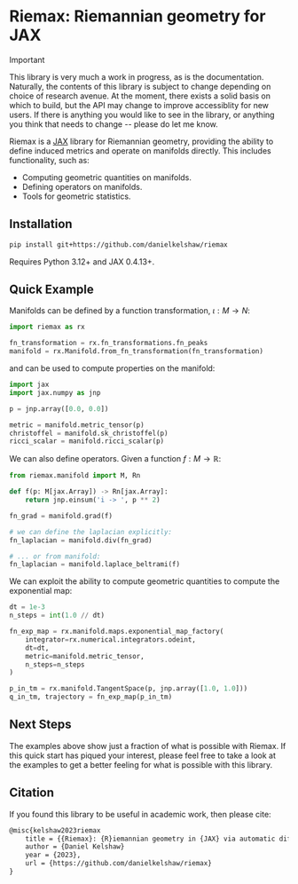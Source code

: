 # Riemax: Riemannian geometry for JAX

> [!IMPORTANT]
> This library is very much a work in progress, as is the documentation. Naturally, the contents of this library is subject to change depending on choice of research avenue. At the moment, there exists a solid basis on which to build, but the API may change to improve accessiblity for new users. If there is anything you would like to see in the library, or anything you think that needs to change -- please do let me know.

Riemax is a [JAX] library for Riemannian geometry, providing the ability to define induced metrics and operate on manifolds directly. This includes functionality, such as:

  - Computing geometric quantities on manifolds.
  - Defining operators on manifolds.
  - Tools for geometric statistics.

## Installation

```bash
pip install git+https://github.com/danielkelshaw/riemax
```

Requires Python 3.12+ and JAX 0.4.13+.

## Quick Example

Manifolds can be defined by a function transformation, $\iota: M \rightarrow N$:

```python
import riemax as rx

fn_transformation = rx.fn_transformations.fn_peaks
manifold = rx.Manifold.from_fn_transformation(fn_transformation)
```

and can be used to compute properties on the manifold:

```python
import jax
import jax.numpy as jnp

p = jnp.array([0.0, 0.0])

metric = manifold.metric_tensor(p)
christoffel = manifold.sk_christoffel(p)
ricci_scalar = manifold.ricci_scalar(p)
```
We can also define operators. Given a function $f: M \rightarrow \mathbb{R}$:

```python
from riemax.manifold import M, Rn

def f(p: M[jax.Array]) -> Rn[jax.Array]:
    return jnp.einsum('i -> ', p ** 2)

fn_grad = manifold.grad(f)

# we can define the laplacian explicitly:
fn_laplacian = manifold.div(fn_grad)

# ... or from manifold:
fn_laplacian = manifold.laplace_beltrami(f)
```

We can exploit the ability to compute geometric quantities to compute the exponential map:

```python
dt = 1e-3
n_steps = int(1.0 // dt)

fn_exp_map = rx.manifold.maps.exponential_map_factory(
    integrator=rx.numerical.integrators.odeint,
    dt=dt,
    metric=manifold.metric_tensor,
    n_steps=n_steps
)

p_in_tm = rx.manifold.TangentSpace(p, jnp.array([1.0, 1.0]))
q_in_tm, trajectory = fn_exp_map(p_in_tm)
```

## Next Steps
The examples above show just a fraction of what is possible with Riemax. If this quick start has piqued your interest, please feel free to take a look at the examples to get a better feeling for what is possible with this library.

## Citation

If you found this library to be useful in academic work, then please cite:

```tex
@misc{kelshaw2023riemax
    title = {{Riemax}: {R}iemannian geometry in {JAX} via automatic differentiation}
    author = {Daniel Kelshaw}
    year = {2023},
    url = {https://github.com/danielkelshaw/riemax}
}
```


[JAX]: https://github.com/google/jax
